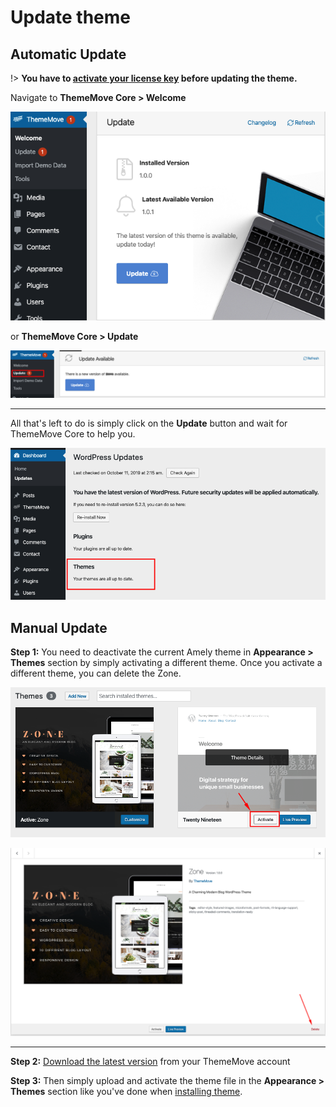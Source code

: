 # Update theme

## Automatic Update

!> **You have to [activate your license key](theme-license.md) before updating the theme.**

Navigate to **ThemeMove Core > Welcome**

![Update box](images/update-theme-1.png)

or **ThemeMove Core > Update**

![Update page](images/update-theme-2.png)

---
All that's left to do is simply click on the **Update** button and wait for ThemeMove Core to help you.

![Theme Updated](images/theme-updated.png)

## Manual Update

**Step 1:** You need to deactivate the current Amely theme in **Appearance > Themes** section by simply activating a different theme. Once you activate a different theme, you can delete the Zone.

![Activate other theme](images/activate-other-theme.png)

![Delete theme](images/delete-theme.png)

---
**Step 2:** [Download the latest version](download-theme.md) from your ThemeMove account

**Step 3:** Then simply upload and activate the theme file in the **Appearance > Themes** section like you've done when [installing theme](theme-installation.md#install-theme-via-wordpress).